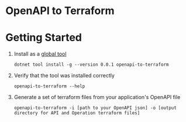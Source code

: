 OpenAPI to Terraform
=========

# Getting Started #
1. Install as a [global tool](https://docs.microsoft.com/en-us/dotnet/core/tools/global-tools#install-a-global-tool)
    ```
    dotnet tool install -g --version 0.0.1 openapi-to-terraform
    ```
2. Verify that the tool was installed correctly

    ```
    openapi-to-terraform --help
    ```
3. Generate a set of terraform files from your application's OpenAPI file
    ```
    openapi-to-terraform -i [path to your OpenAPI json] -o [output directory for API and Operation terraform files]
    ```